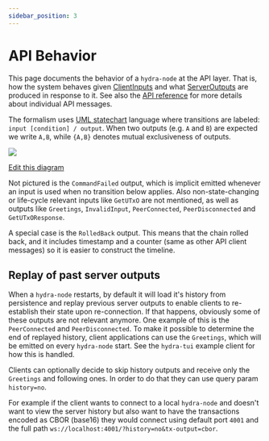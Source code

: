 ```yaml
---
sidebar_position: 3
---
```


# API Behavior

This page documents the behavior of a `hydra-node` at the API layer. That is, how the system behaves given [ClientInputs](/haddock/hydra-node/Hydra-API-ClientInput.html#t:ClientInput) and what [ServerOutputs](/haddock/hydra-node/Hydra-API-ServerOutput.html#t:ServerOutput) are produced in response to it. See also the [API reference](/api-reference/) for more details about individual API messages.

The formalism uses [UML statechart](https://en.wikipedia.org/wiki/UML_state_machine) language where transitions are labeled: `input [condition] / output`. When two outputs (e.g. `A` and `B`) are expected we write `A,B`, while `{A,B}` denotes mutual exclusiveness of outputs.

![](https://www.plantuml.com/plantuml/svg/ZP4_J_Cm48Vt-nIUNpLwzmweA18Y2o28MAeEBdUX9zddABv02kAxOzVGG65Wkp_FSr5-NaMrWuxUmOwH3FbUzmOfFWpSAmS1MF_RcAewCusmidNyml9ebeVM_3UtP77VXZfupmhm3Vef5InffL324oCf5opM9VPy6uQCNfB59kRkL_ow9qdq9vTRWCDmNbxHSpibvBMTxfEBYtPgv2bNRuixiNtS1Qs3T3numYBdqxKBaT0iIt7yH1a3VAo_W3CIH2aguH7AFsObZ7eJOkIjeqIlbJsPtiP8qTXEQJ2OTCT2cpdQeW6Sw9MZJkUuolKvhpJEAH425ABmVtl65GcEthq3)

[Edit this diagram](https://www.plantuml.com/plantuml/uml/ZP6zJWCn383tF8Ldr8gz0oggG7G112UMgaEANMefSKw92zSYtftaKbrBOM3pp_UTVSuqgOswzSvi60d8jxe3fFGQkLKEOipYOWdZyHNCXPMjuptB6qpw52xXYIpkcZ0BthCQymFwBLKiQpLGmZCZAxSircNsUXLYGU_8uZoLx4_yeIM1oS2Lr9Y-U6pUqqVJPUIpwLwoYwEccylx8RhfMew4NwDdiMtQ19q5MNFqXFKpPSZCXKG8aneCmshPc4Fx51oG84f92GUe_AALiDN7a1Al76LweUm9MfiI9R1hfGYOTST2o-EHgsRCcJvsjDQJmzNsi45VvdtPinAL_z-3Jabmwzqt)

Not pictured is the `CommandFailed` output, which is implicit emitted whenever an input is used when no transition below applies. Also non-state-changing or life-cycle relevant inputs like `GetUTxO` are not mentioned, as well as outputs like `Greetings`, `InvalidInput`, `PeerConnected`, `PeerDisconnected` and `GetUTxOResponse`.

A special case is the `RolledBack` output. This means that the chain rolled back, and it includes timestamp and a counter (same as other API client messages) so it is easier to construct the timeline.

## Replay of past server outputs

When a `hydra-node` restarts, by default it will load it's history from persistence and replay previous server outputs to enable clients to re-establish their state upon re-connection. If that happens, obviously some of these outputs are not relevant anymore. One example of this is the `PeerConnected` and `PeerDisconnected`. To make it possible to determine the end of replayed history, client applications can use the `Greetings`, which will be emitted on every `hydra-node` start. See the `hydra-tui` example client for how this is handled.

Clients can optionally decide to skip history outputs and receive only the `Greetings` and following ones. In order to do that they can use query param `history=no`.

For example if the client wants to connect to a local `hydra-node` and doesn't want to view the server history but also want to have the transactions encoded as CBOR (base16) they would connect using default port `4001` and the full path `ws://localhost:4001/?history=no&tx-output=cbor`.
